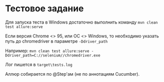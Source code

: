 # Тестовое задание
Для запуска теста в Windows достаточно выполнить команду `mvn clean test allure:serve`

Если версия Chrome <> 95, или ОС <> Windows, то необходимо указать путь до chromedriver в параметре `-Ddriver_path`

Например:
`mvn clean test allure:serve -Ddriver_path=C://selenium//chromedriver.exe`

Лог пишется в `target\tests.log`

Аллюр собирается по @Step'ам (не по аннотациям Cucumber). 
